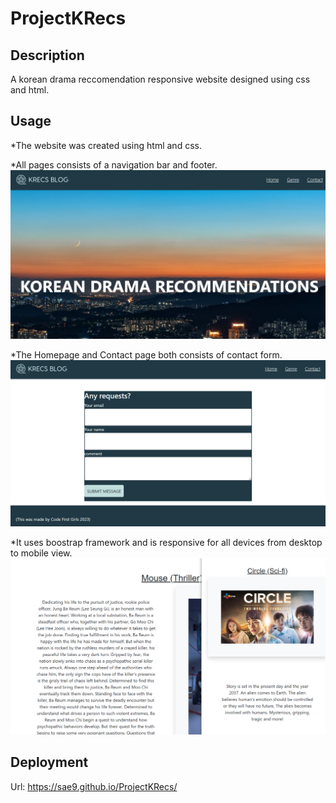 # ProjectKRecs

## Description
A korean drama reccomendation responsive website designed using css and html. 



## Usage
*The website was created using html and css.

*All pages consists of a navigation bar and footer. 
![see here](assets/homepage.png)

*The Homepage and Contact page both consists of contact form.
![see here](assets/contactform.png)

*It uses boostrap framework and is responsive for all devices from desktop to mobile view.
![see here](assets/responsive.png)


## Deployment
Url: https://sae9.github.io/ProjectKRecs/ 

